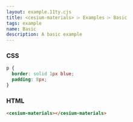 ```yaml
---
layout: example.11ty.cjs
title: <cesium-materials> ⌲ Examples ⌲ Basic
tags: example
name: Basic
description: A basic example
---
```


<style>
  my-element p {
    border: solid 1px blue;
    padding: 8px;
  }
</style>
<cesium-materials></cesium-materials>

<h3>CSS</h3>

```css
p {
  border: solid 1px blue;
  padding: 8px;
}
```

<h3>HTML</h3>

```html
<cesium-materials></cesium-materials>
```
